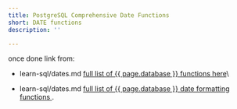 ```yaml
---
title: PostgreSQL Comprehensive Date Functions
short: DATE functions
description: ''

---
```

once done link from:
 - learn-sql/dates.md [full list of {{ page.database }} functions here](https://www.postgresql.org/docs/9.1/static/functions-datetime.html)\

 - learn-sql/dates.md [full list of {{ page.database }} date formatting functions ](https://www.postgresql.org/docs/9.1/static/functions-formatting.html).